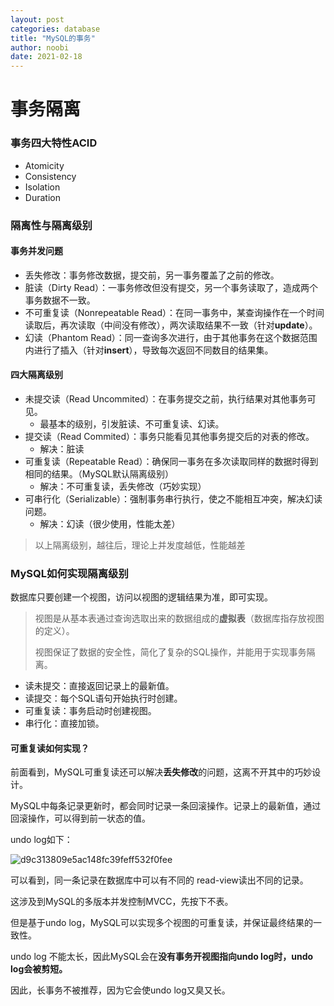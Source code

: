 ```yaml
---
layout: post
categories: database
title: "MySQL的事务"
author: noobi
date: 2021-02-18
---
```


# 事务隔离

### 事务四大特性ACID

- Atomicity
- Consistency
- Isolation
- Duration

### 隔离性与隔离级别

#### 事务并发问题

- 丢失修改：事务修改数据，提交前，另一事务覆盖了之前的修改。
- 脏读（Dirty Read）：一事务修改但没有提交，另一个事务读取了，造成两个事务数据不一致。
- 不可重复读（Nonrepeatable Read）：在同一事务中，某查询操作在一个时间读取后，再次读取（中间没有修改），两次读取结果不一致（针对**update**）。
- 幻读（Phantom Read）：同一查询多次进行，由于其他事务在这个数据范围内进行了插入（针对**insert**），导致每次返回不同数目的结果集。



#### 四大隔离级别

- 未提交读（Read Uncommited）：在事务提交之前，执行结果对其他事务可见。
  - 最基本的级别，引发脏读、不可重复读、幻读。
- 提交读（Read Commited）：事务只能看见其他事务提交后的对表的修改。
  - 解决：脏读
- 可重复读（Repeatable Read）：确保同一事务在多次读取同样的数据时得到相同的结果。（MySQL默认隔离级别）
  - 解决：不可重复读，丢失修改（巧妙实现）
- 可串行化（Serializable）：强制事务串行执行，使之不能相互冲突，解决幻读问题。
  - 解决：幻读（很少使用，性能太差）

> 以上隔离级别，越往后，理论上并发度越低，性能越差



### MySQL如何实现隔离级别

数据库只要创建一个视图，访问以视图的逻辑结果为准，即可实现。

> 视图是从基本表通过查询选取出来的数据组成的**虚拟表**（数据库指存放视图的定义）。
>
> 视图保证了数据的安全性，简化了复杂的SQL操作，并能用于实现事务隔离。

- 读未提交：直接返回记录上的最新值。
- 读提交：每个SQL语句开始执行时创建。
- 可重复读：事务启动时创建视图。
- 串行化：直接加锁。

#### 可重复读如何实现？

前面看到，MySQL可重复读还可以解决**丢失修改**的问题，这离不开其中的巧妙设计。

MySQL中每条记录更新时，都会同时记录一条回滚操作。记录上的最新值，通过回滚操作，可以得到前一状态的值。

undo log如下：

![d9c313809e5ac148fc39feff532f0fee](/assets/interviews/database/mvcc.png)

可以看到，同一条记录在数据库中可以有不同的 read-view读出不同的记录。

这涉及到MySQL的多版本并发控制MVCC，先按下不表。

但是基于undo log，MySQL可以实现多个视图的可重复读，并保证最终结果的一致性。

undo log 不能太长，因此MySQL会在**没有事务开视图指向undo log时，undo log会被剪短。**

因此，长事务不被推荐，因为它会使undo log又臭又长。